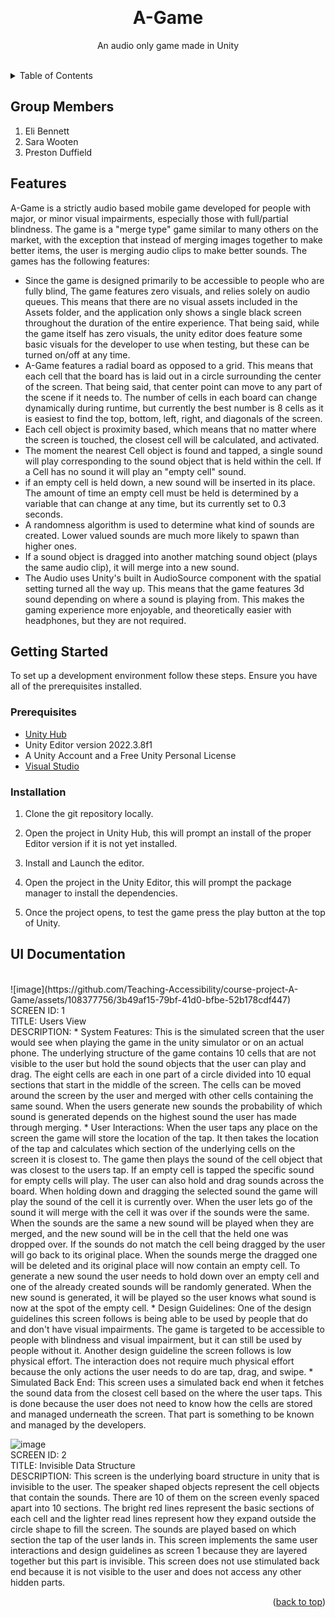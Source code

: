 <a name="readme-top"></a>

<!-- PROJECT LOGO -->
<br />
<div align="center">
  <!-- <a href="https://github.com/othneildrew/Best-README-Template">
    <img src="images/logo.png" alt="Logo" width="80" height="80">
  </a> -->

  <h1 align="center">A-Game</h1>
  <p align="center">
    An audio only game made in Unity
    <br />
    <br />
    <!-- <br />
    <a href="https://github.com/othneildrew/Best-README-Template">View Demo</a>
    ·
    <a href="https://github.com/othneildrew/Best-README-Template/issues/new?labels=bug&template=bug-report---.md">Report Bug</a>
    ·
    <a href="https://github.com/othneildrew/Best-README-Template/issues/new?labels=enhancement&template=feature-request---.md">Request Feature</a>
  </p> -->
</div>
<!-- TABLE OF CONTENTS -->
<details>
  <summary>Table of Contents</summary>
  <ol>
    <li><a href="#group-members">Group Members</a></li>
    <li><a href="#features">Features</a></li>
      <li>
      <a href="#getting-started">Getting Started</a>
      <ul>
        <li><a href="#prerequisites">Prerequisites</a></li>
        <li><a href="#installation">Installation</a></li>
      </ul>
    </li>
    <li><a href="#ui-documentation">UI Documentation</a></li>
</details>

## Group Members

1. Eli Bennett
2. Sara Wooten
3. Preston Duffield

## Features

A-Game is a strictly audio based mobile game developed for people with major, or minor visual impairments, especially those with full/partial blindness. The game is a "merge type" game similar to many others on the market, with the exception that instead of merging images together to make better items, the user is merging audio clips to make better sounds. The games has the following features:

- Since the game is designed primarily to be accessible to people who are fully blind, The game features zero visuals, and relies solely on audio queues. This means that there are no visual assets included in the Assets folder, and the application only shows a single black screen throughout the duration of the entire experience. That being said, while the game itself has zero visuals, the unity editor does feature some basic visuals for the developer to use when testing, but these can be turned on/off at any time.
- A-Game features a radial board as opposed to a grid. This means that each cell that the board has is laid out in a circle surrounding the center of the screen. That being said, that center point can move to any part of the scene if it needs to. The number of cells in each board can change dynamically during runtime, but currently the best number is 8 cells as it is easiest to find the top, bottom, left, right, and diagonals of the screen.
- Each cell object is proximity based, which means that no matter where the screen is touched, the closest cell will be calculated, and activated.
- The moment the nearest Cell object is found and tapped, a single sound will play corresponding to the sound object that is held within the cell. If a Cell has no sound it will play an "empty cell" sound.
- if an empty cell is held down, a new sound will be inserted in its place. The amount of time an empty cell must be held is determined by a variable that can change at any time, but its currently set to 0.3 seconds.
- A randomness algorithm is used to determine what kind of sounds are created. Lower valued sounds are much more likely to spawn than higher ones.
- If a sound object is dragged into another matching sound object (plays the same audio clip), it will merge into a new sound.
- The Audio uses Unity's built in AudioSource component with the spatial setting turned all the way up. This means that the game features 3d sound depending on where a sound is playing from. This makes the gaming experience more enjoyable, and theoretically easier with headphones, but they are not required.

## Getting Started

To set up a development environment follow these steps. Ensure you have all of the prerequisites installed.

### Prerequisites

- [Unity Hub](https://unity.com/download)
- Unity Editor version 2022.3.8f1
- A Unity Account and a Free Unity Personal License
- [Visual Studio](https://visualstudio.microsoft.com/downloads/)

### Installation

1. Clone the git repository locally.

2. Open the project in Unity Hub, this will prompt an install of the proper Editor version if it is not yet installed.

3. Install and Launch the editor.

4. Open the project in the Unity Editor, this will prompt the package manager to install the dependencies.

5. Once the project opens, to test the game press the play button at the top of Unity.

## UI Documentation

<br />
![image](https://github.com/Teaching-Accessibility/course-project-A-Game/assets/108377756/3b49af15-79bf-41d0-bfbe-52b178cdf447) <br />
SCREEN ID: 1 <br />
TITLE: Users View <br />
DESCRIPTION: 
* System Features: This is the simulated screen that the user would see when playing the game in the unity simulator or on an actual phone. The underlying structure of the game contains 10 cells that are not visible to the user but hold the sound objects that the user can play and drag. The eight cells are each in one part of a circle divided into 10 equal sections that start in the middle of the screen. The cells can be moved around the screen by the user and merged with other cells containing the same sound. When the users generate new sounds the probability of which sound is generated depends on the highest sound the user has made through merging.
* User Interactions: When the user taps any place on the screen the game will store the location of the tap. It then takes the location of the tap and calculates which section of the underlying cells on the screen it is closest to. The game then plays the sound of the cell object that was closest to the users tap. If an empty cell is tapped the specific sound for empty cells will play. The user can also hold and drag sounds across the board. When holding down and dragging the selected sound the game will play the sound of the cell it is currently over. When the user lets go of the sound it will merge with the cell it was over if the sounds were the same. When the sounds are the same a new sound will be played when they are merged, and the new sound will be in the cell that the held one was dropped over. If the sounds do not match the cell being dragged by the user will go back to its original place. When the sounds merge the dragged one will be deleted and its original place will now contain an empty cell. To generate a new sound the user needs to hold down over an empty cell and one of the already created sounds will be randomly generated. When the new sound is generated, it will be played so the user knows what sound is now at the spot of the empty cell.
* Design Guidelines: One of the design guidelines this screen follows is being able to be used by people that do and don't have visual impairments. The game is targeted to be accessible to people with blindness and visual impairment, but it can still be used by people without it. Another design guideline the screen follows is low physical effort. The interaction does not require much physical effort because the only actions the user needs to do are tap, drag, and swipe.
* Simulated Back End: This screen uses a simulated back end when it fetches the sound data from the closest cell based on the where the user taps. This is done because the user does not need to know how the cells are stored and managed underneath the screen. That part is something to be known and managed by the developers. <br />

![image](https://github.com/Teaching-Accessibility/course-project-A-Game/assets/108377756/17e751f4-f9cb-4bef-8abc-7f0b6518b592) <br />
SCREEN ID: 2 <br />
TITLE: Invisible Data Structure <br />
DESCRIPTION: This screen is the underlying board structure in unity that is invisible to the user. The speaker shaped objects represent the cell objects that contain the sounds. There are 10 of them on the screen evenly spaced apart into 10 sections. The bright red lines represent the basic sections of each cell and the lighter read lines represent how they expand outside the circle shape to fill the screen. The sounds are played based on which section the tap of the user lands in. This screen implements the same user interactions and design guidelines as screen 1 because they are layered together but this part is invisible. This screen does not use stimulated back end because it is not visible to the user and does not access any other hidden parts.

<p align="right">(<a href="#readme-top">back to top</a>)</p>
